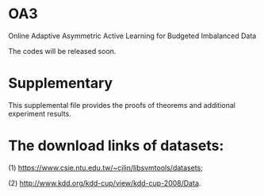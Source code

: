 # OA3
Online Adaptive Asymmetric Active Learning for Budgeted Imbalanced Data 

The codes will be released soon. 

# Supplementary 

This supplemental file provides the proofs of theorems and additional experiment results.

# The download links of datasets: 

(1) https://www.csie.ntu.edu.tw/~cjlin/libsvmtools/datasets; 

(2) http://www.kdd.org/kdd-cup/view/kdd-cup-2008/Data.
